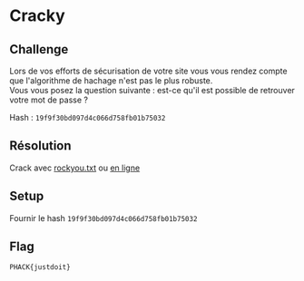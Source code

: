 # Cracky
## Challenge 

Lors de vos efforts de sécurisation de votre site vous vous rendez compte que l'algorithme de hachage n'est pas le plus robuste. <br/>
Vous vous posez la question suivante : est-ce qu'il est possible de retrouver votre mot de passe ?

Hash : `19f9f30bd097d4c066d758fb01b75032`

## Résolution

Crack avec [rockyou.txt](https://github.com/brannondorsey/naive-hashcat/releases/download/data/rockyou.txt) ou [en ligne](https://md5decrypt.net/)

## Setup

Fournir le hash `19f9f30bd097d4c066d758fb01b75032`

## Flag

```
PHACK{justdoit}
```